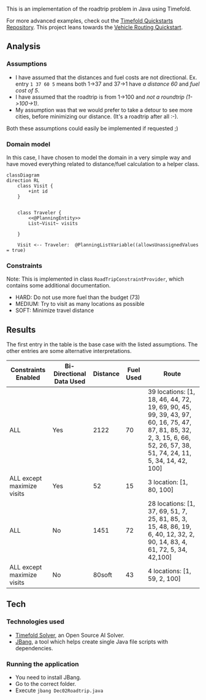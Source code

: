 This is an implementation of the roadtrip problem in Java using Timefold.

For more advanced examples, check out the [Timefold Quickstarts Repository](https://github.com/TimefoldAI/timefold-quickstarts).
This project leans towards the [Vehicle Routing Quickstart](https://github.com/TimefoldAI/timefold-quickstarts/tree/stable/java/vehicle-routing).

## Analysis

### Assumptions

- I have assumed that the distances and fuel costs are not directional. Ex. entry `1 37 60 5` means both 1->37 and 37->1 have _a distance 60_ and _fuel cost of 5_.
- I have assumed that the roadtrip is from 1->100 and _not a roundtrip (1->100->1)_.
- My assumption was that we would prefer to take a detour to see more cities, before minimizing our distance. (It's a roadtrip after all :-).

Both these assumptions could easily be implemented if requested ;)

### Domain model

In this case, I have chosen to model the domain in a very simple way and have moved everything related to distance/fuel calculation to a helper class. 

```mermaid
classDiagram
direction RL
    class Visit {
        +int id
    }


    class Traveler {
        <<@PlanningEntity>>
        List~Visit~ visits
        
    }

    Visit <-- Traveler:  @PlanningListVariable((allowsUnassignedValues = true)
```

### Constraints

Note: This is implemented in class `RoadTripConstraintProvider`, which contains some additional documentation.

- HARD: Do not use more fuel than the budget (73)
- MEDIUM: Try to visit as many locations as possible
- SOFT: Minimize travel distance

## Results

The first entry in the table is the base case with the listed assumptions.
The other entries are some alternative interpretations.

| Constraints Enabled        | Bi-Directional Data Used | Distance | Fuel Used | Route                                                                                                                                                                  |
|----------------------------|--------------------------|----------|-----------|------------------------------------------------------------------------------------------------------------------------------------------------------------------------|
| ALL                        | Yes                      | 2122     | 70        | 39 locations: [1, 18, 46, 44, 72, 19, 69, 90, 45, 99, 39, 43, 97, 60, 16, 75, 47, 87, 81, 85, 32, 2, 3, 15, 6, 66, 52, 26, 57, 38, 51, 74, 24, 11, 5, 34, 14, 42, 100] |
| ALL except maximize visits | Yes                      | 52       | 15        | 3 location: [1, 80, 100]                                                                                                                                               |
| ALL                        | No                       | 1451     | 72        | 28 locations: [1, 37, 69, 51, 7, 25, 81, 85, 3, 15, 48, 86, 19, 6, 40, 12, 32, 2, 90, 14, 83, 4, 61, 72, 5, 34, 42,100]                                                |
| ALL except maximize visits | No                       | 80soft   | 43        | 4 locations: [1, 59, 2, 100]                                                                                                                                           |

## Tech

### Technologies used

- [Timefold Solver](https://docs.timefold.ai/timefold-solver/latest/introduction), an Open Source AI Solver.
- [JBang](https://www.jbang.dev/documentation/guide/latest/index.html), a tool which helps create single Java file scripts with dependencies.

### Running the application

- You need to install JBang.
- Go to the correct folder.
- Execute `jbang Dec02Roadtrip.java`

